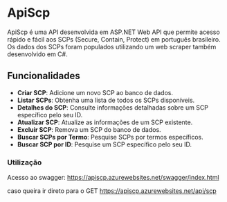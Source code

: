 # ApiScp

ApiScp é uma API desenvolvida em ASP.NET Web API que permite acesso rápido e fácil aos SCPs (Secure, Contain, Protect) em português brasileiro. Os dados dos SCPs foram populados utilizando um web scraper também desenvolvido em C#.

## Funcionalidades

- **Criar SCP**: Adicione um novo SCP ao banco de dados.
- **Listar SCPs**: Obtenha uma lista de todos os SCPs disponíveis.
- **Detalhes do SCP**: Consulte informações detalhadas sobre um SCP específico pelo seu ID.
- **Atualizar SCP**: Atualize as informações de um SCP existente.
- **Excluir SCP**: Remova um SCP do banco de dados.
- **Buscar SCPs por Termo**: Pesquise SCPs por termos específicos.
- **Buscar SCP por ID**: Pesquise um SCP específico pelo seu ID.

### Utilização
Acesso ao swagger: https://apiscp.azurewebsites.net/swagger/index.html

caso queira ir direto para o GET https://apiscp.azurewebsites.net/api/scp
